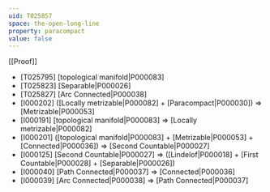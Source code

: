 ```yaml
---
uid: T025857
space: the-open-long-line
property: paracompact
value: false
---
```

[[Proof]]

* [T025795] [topological manifold|P000083]
* [T025823] [Separable|P000026]
* [T025827] [Arc Connected|P000038]
* [I000202] ([Locally metrizable|P000082] + [Paracompact|P000030]) => [Metrizable|P000053]
* [I000191] [topological manifold|P000083] => [Locally metrizable|P000082]
* [I000201] ([topological manifold|P000083] + [Metrizable|P000053] + [Connected|P000036]) => [Second Countable|P000027]
* [I000125] [Second Countable|P000027] => ([Lindelof|P000018] + [First Countable|P000028] + [Separable|P000026])
* [I000040] [Path Connected|P000037] => [Connected|P000036]
* [I000039] [Arc Connected|P000038] => [Path Connected|P000037]

